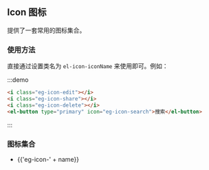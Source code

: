 ## Icon 图标

提供了一套常用的图标集合。

### 使用方法

直接通过设置类名为 `el-icon-iconName` 来使用即可。例如：

:::demo
```html
<i class="eg-icon-edit"></i>
<i class="eg-icon-share"></i>
<i class="eg-icon-delete"></i>
<el-button type="primary" icon="eg-icon-search">搜索</el-button>

```
:::

### 图标集合

<ul class="icon-list">
  <li v-for="name in $icon_eg" :key="name">
    <span>
      <i :class="'eg-icon-' + name"></i>
      <span class="icon-name">{{'eg-icon-' + name}}</span>
    </span>
  </li>
</ul>
